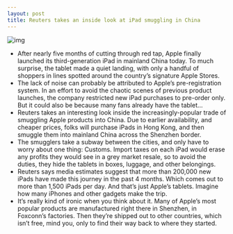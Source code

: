 ```yaml
---
layout: post
title: Reuters takes an inside look at iPad smuggling in China
---
```

![img](http://media.idownloadblog.com/wp-content/uploads/2012/06/Apple-store-Nanjing-East-China-exterior-001.jpg)
* After nearly five months of cutting through red tap, Apple finally launched its third-generation iPad in mainland China today. To much surprise, the tablet made a quiet landing, with only a handful of shoppers in lines spotted around the country’s signature Apple Stores.
* The lack of noise can probably be attributed to Apple’s pre-registration system. In an effort to avoid the chaotic scenes of previous product launches, the company restricted new iPad purchases to pre-order only. But it could also be because many fans already have the tablet…
* Reuters takes an interesting look inside the increasingly-popular trade of smuggling Apple products into China. Due to earlier availability, and cheaper prices, folks will purchase iPads in Hong Kong, and then smuggle them into mainland China across the Shenzhen border.
* The smugglers take a subway between the cities, and only have to worry about one thing: Customs. Import taxes on each iPad would erase any profits they would see in a grey market resale, so to avoid the duties, they hide the tablets in boxes, luggage, and other belongings.
* Reuters says media estimates suggest that more than 200,000 new iPads have made this journey in the past 4 months. Which comes out to more than 1,500 iPads per day. And that’s just Apple’s tablets. Imagine how many iPhones and other gadgets make the trip.
* It’s really kind of ironic when you think about it. Many of Apple’s most popular products are manufactured right there in Shenzhen, in Foxconn’s factories. Then they’re shipped out to other countries, which isn’t free, mind you, only to find their way back to where they started.

